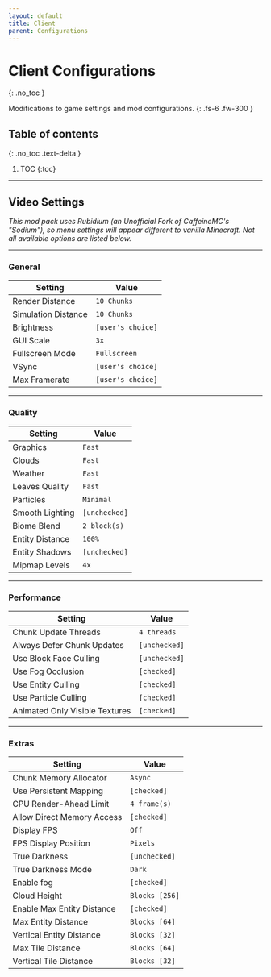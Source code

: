 ```yaml
---
layout: default
title: Client
parent: Configurations
---
```


# Client Configurations
{: .no_toc }

Modifications to game settings and mod configurations.
{: .fs-6 .fw-300 }

## Table of contents
{: .no_toc .text-delta }

1. TOC
{:toc}
---

## Video Settings
*This mod pack uses Rubidium (an Unofficial Fork of CaffeineMC's "Sodium"), so menu settings will appear different to vanilla Minecraft. Not all available options are listed below.*

---

### General
Setting | Value
--- | ---
Render Distance | `10 Chunks`
Simulation Distance | `10 Chunks`
Brightness | `[user's choice]`
GUI Scale | `3x`
Fullscreen Mode | `Fullscreen`
VSync | `[user's choice]`
Max Framerate | `[user's choice]`

---

### Quality
Setting | Value
--- | ---
Graphics | `Fast`
Clouds | `Fast`
Weather | `Fast`
Leaves Quality | `Fast`
Particles | `Minimal`
Smooth Lighting | `[unchecked]`
Biome Blend | `2 block(s)`
Entity Distance | `100%`
Entity Shadows | `[unchecked]`
Mipmap Levels | `4x`

---

### Performance
Setting | Value
--- | ---
Chunk Update Threads | `4 threads`
Always Defer Chunk Updates | `[unchecked]`
Use Block Face Culling | `[unchecked]`
Use Fog Occlusion | `[checked]`
Use Entity Culling | `[checked]`
Use Particle Culling | `[checked]`
Animated Only Visible Textures | `[checked]`

---

### Extras
Setting | Value
--- | ---
Chunk Memory Allocator | `Async`
Use Persistent Mapping  | `[checked]`
CPU Render-Ahead Limit | `4 frame(s)`
Allow Direct Memory Access | `[checked]`
Display FPS | `Off`
FPS Display Position | `Pixels`
True Darkness | `[unchecked]`
True Darkness Mode | `Dark`
Enable fog | `[checked]`
Cloud Height | `Blocks [256]`
Enable Max Entity Distance | `[checked]`
Max Entity Distance | `Blocks [64]`
Vertical Entity Distance | `Blocks [32]`
Max Tile Distance | `Blocks [64]`
Vertical Tile Distance | `Blocks [32]`